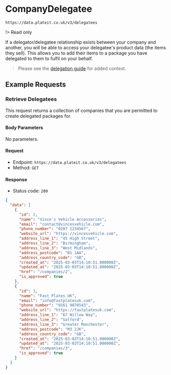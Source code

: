 # CompanyDelegatee

`https://data.plateit.co.uk/v3/delegatees`

!> Read only

If a delegator/delegatee relationship exists between your company and another, you will be able to access your delegatee's product data (the items they sell). This allows you to add their items to a package you have delegated to them to fulfil on your behalf.

> Please see the [delegation guide](/fundamentals/delegations.md) for added context.

## Example Requests

### Retrieve Delegatees

This request returns a collection of companies that you are permitted to create delegated packages for.

<!-- tabs:start -->

#### **Body Parameters**

No parameters.

#### **Request**

* Endpoint: `https://data.plateit.co.uk/v3/delegatees`
* Method: `GET`

#### **Response**

* Status code: `200`

```json
{
  "data": [
    {
      "id": 2,
      "name": "Vince's Vehicle Accessories",
      "email": "contact@vincesvehicle.com",
      "phone_number": "0207 1234567",
      "website_url": "https://vincesvehicle.com",
      "address_line_1": "45 High Street",
      "address_line_2": "Birmingham",
      "address_line_3": "West Midlands",
      "address_postcode": "B1 1AA",
      "address_country_code": "GB",
      "created_at": "2025-03-03T14:10:51.000000Z",
      "updated_at": "2025-03-03T14:10:51.000000Z",
      "href": "/companies/2",
      "is_approved": true
    },
    {
      "id": 3,
      "name": "Fast Plates UK",
      "email": "info@fastplatesuk.com",
      "phone_number": "0161 9876543",
      "website_url": "https://fastplatesuk.com",
      "address_line_1": "67 Willow Way",
      "address_line_2": "Salford",
      "address_line_3": "Greater Manchester",
      "address_postcode": "M3 2JK",
      "address_country_code": "GB",
      "created_at": "2025-03-03T14:10:51.000000Z",
      "updated_at": "2025-03-03T14:10:51.000000Z",
      "href": "/companies/3",
      "is_approved": true
    }
  ]
}
```
<!-- tabs:end -->
